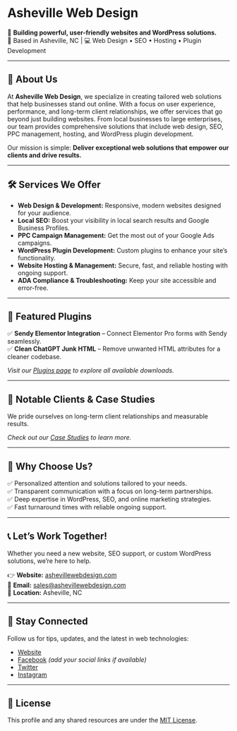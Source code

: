 # Asheville Web Design

🚀 **Building powerful, user-friendly websites and WordPress solutions.**  
🌄 Based in Asheville, NC | 💻 Web Design • SEO • Hosting • Plugin Development  

---

## 🌟 About Us

At **Asheville Web Design**, we specialize in creating tailored web solutions that help businesses stand out online. With a focus on user experience, performance, and long-term client relationships, we offer services that go beyond just building websites. From local businesses to large enterprises, our team provides comprehensive solutions that include web design, SEO, PPC management, hosting, and WordPress plugin development.

Our mission is simple: **Deliver exceptional web solutions that empower our clients and drive results.**

---

## 🛠️ Services We Offer

- **Web Design & Development:** Responsive, modern websites designed for your audience.  
- **Local SEO:** Boost your visibility in local search results and Google Business Profiles.  
- **PPC Campaign Management:** Get the most out of your Google Ads campaigns.  
- **WordPress Plugin Development:** Custom plugins to enhance your site’s functionality.  
- **Website Hosting & Management:** Secure, fast, and reliable hosting with ongoing support.  
- **ADA Compliance & Troubleshooting:** Keep your site accessible and error-free.  

---

## 🧩 Featured Plugins

✅ **Sendy Elementor Integration** – Connect Elementor Pro forms with Sendy seamlessly.  
✅ **Clean ChatGPT Junk HTML** – Remove unwanted HTML attributes for a cleaner codebase.  

*Visit our [Plugins page](https://ashevillewebdesign.com/plugins) to explore all available downloads.*  

---

## 📂 Notable Clients & Case Studies

We pride ourselves on long-term client relationships and measurable results. 

*Check out our [Case Studies](https://ashevillewebdesign.com/case-studies) to learn more.*  

---

## 📣 Why Choose Us?

✅ Personalized attention and solutions tailored to your needs.  
✅ Transparent communication with a focus on long-term partnerships.  
✅ Deep expertise in WordPress, SEO, and online marketing strategies.  
✅ Fast turnaround times with reliable ongoing support.  

---

## 📞 Let’s Work Together!

Whether you need a new website, SEO support, or custom WordPress solutions, we’re here to help.  

👉 **Website:** [ashevillewebdesign.com](https://ashevillewebdesign.com)  
📧 **Email:** sales@ashevillewebdesign.com  
📍 **Location:** Asheville, NC  

---

## 📢 Stay Connected

Follow us for tips, updates, and the latest in web technologies:  
- [Website](https://ashevillewebdesign.com)  
- [Facebook](https://www.facebook.com/ashevillencwebdesign) *(add your social links if available)*  
- [Twitter](https://x.com/ashevilleweb)
- [Instagram](https://instagram.com/ashevillewebdesign) 

---

## 📝 License

This profile and any shared resources are under the [MIT License](https://opensource.org/licenses/MIT).  
